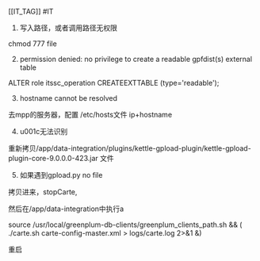 [[IT_TAG]] #IT 

1. 写入路径，或者调用路径无权限

chmod 777 file 

2. permission denied: no privilege to create a readable gpfdist(s) external table

ALTER role itssc_operation CREATEEXTTABLE (type='readable');

3. hostname cannot be resolved

去mpp的服务器，配置 /etc/hosts文件 ip+hostname

4. u001c无法识别

重新拷贝/app/data-integration/plugins/kettle-gpload-plugin/kettle-gpload-plugin-core-9.0.0.0-423.jar 文件

5. 如果遇到gpload.py no file

拷贝进来，stopCarte,

然后在/app/data-integration中执行a

source /usr/local/greenplum-db-clients/greenplum_clients_path.sh && ( ./carte.sh carte-config-master.xml > logs/carte.log 2>&1 &)

重启



